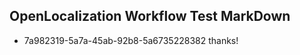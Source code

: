 ## OpenLocalization Workflow Test MarkDown
* 7a982319-5a7a-45ab-92b8-5a6735228382 
thanks!

<!--HONumber=Mar16_HO5-->


